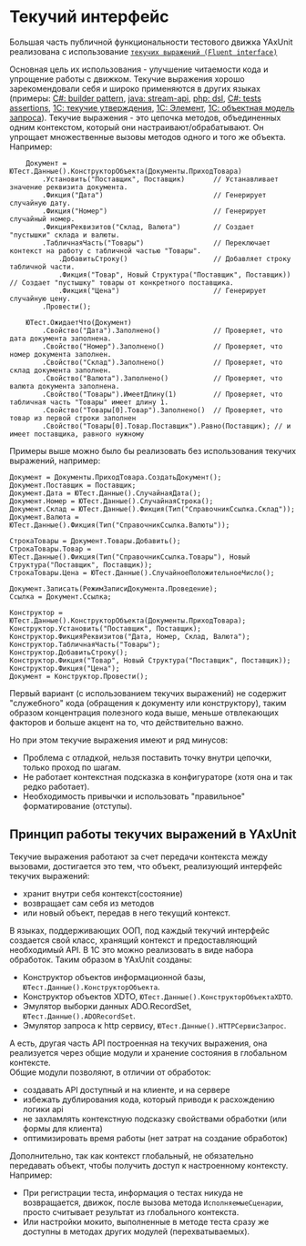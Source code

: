 # Текучий интерфейс

Большая часть публичной функциональности тестового движка YAxUnit реализована с использование [`текучих выражений (Fluent interface)`](https://ru.wikipedia.org/wiki/Fluent_interface)

Основная цель их использования - улучшение читаемости кода и упрощение работы с движком. Текучие выражения хорошо зарекомендовали себя и широко применяются в других языках (примеры: [C#: builder pattern](https://metanit.com/sharp/patterns/6.1.php), [java: stream-api](https://javarush.com/groups/posts/2203-stream-api), [php: dsl](https://ru.hexlet.io/courses/php-object-oriented-design/lessons/fluent-interface/theory_unit), [C#: tests assertions](https://fluentassertions.com/introduction), [1С: текучие утверждения](https://habr.com/ru/articles/260013/), [1С: Элемент](https://its.1c.ru/db/pubelementlang/content/18/hdoc), [1С: объектная модель запроса](https://infostart.ru/1c/articles/1991009/)).
Текучие выражения - это цепочка методов, объединенных одним контекстом, который они настраивают/обрабатывают. Он упрощает множественные вызовы методов одного и того же объекта.
Например:

```bsl title="Создание документа с использованием текучих выражений"
    Документ = ЮТест.Данные().КонструкторОбъекта(Документы.ПриходТовара)
        .Установить("Поставщик", Поставщик)       // Устанавливает значение реквизита документа.
        .Фикция("Дата")                           // Генерирует случайную дату.
        .Фикция("Номер")                          // Генерирует случайный номер.
        .ФикцияРеквизитов("Склад, Валюта")        // Создает "пустышки" склада и валюты.
        .ТабличнаяЧасть("Товары")                 // Переключает контекст на работу с табличной частью "Товары".
            .ДобавитьСтроку()                     // Добавляет строку табличной части.
            .Фикция("Товар", Новый Структура("Поставщик", Поставщик)) // Создает "пустышку" товары от конкретного поставщика.
            .Фикция("Цена")                       // Генерирует случайную цену.
        .Провести();
```

```bsl title="Проверка документа с использованием текучих выражений"
    ЮТест.ОжидаетЧто(Документ)
        .Свойство("Дата").Заполнено()             // Проверяет, что дата документа заполнена.
        .Свойство("Номер").Заполнено()            // Проверяет, что номер документа заполнен.
        .Свойство("Склад").Заполнено()            // Проверяет, что склад документа заполнен.
        .Свойство("Валюта").Заполнено()           // Проверяет, что валюта документа заполнена.
        .Свойство("Товары").ИмеетДлину(1)         // Проверяет, что табличная часть "Товары" имеет длину 1.
        .Свойство("Товары[0].Товар").Заполнено()  // Проверяет, что товар из первой строки заполнен
        .Свойство("Товары[0].Товар.Поставщик").Равно(Поставщик); // и имеет поставщика, равного нужному
```

Примеры выше можно было бы реализовать без использования текучих выражений, например:

```bsl title="Создание документа с заполнением случайных значений"
Документ = Документы.ПриходТовара.СоздатьДокумент();
Документ.Поставщик = Поставщик;
Документ.Дата = ЮТест.Данные().СлучайнаяДата();
Документ.Номер = ЮТест.Данные().СлучайнаяСтрока();
Документ.Склад = ЮТест.Данные().Фикция(Тип("СправочникСсылка.Склад"));
Документ.Валюта = ЮТест.Данные().Фикция(Тип("СправочникСсылка.Валюты"));

СтрокаТовары = Документ.Товары.Добавить();
СтрокаТовары.Товар = ЮТест.Данные().Фикция(Тип("СправочникСсылка.Товары"), Новый Структура("Поставщик", Поставщик));
СтрокаТовары.Цена = ЮТест.Данные().СлучайноеПоложительноеЧисло();

Документ.Записать(РежимЗаписиДокумента.Проведение);
Ссылка = Документ.Ссылка;
```

```bsl title="Или вариант используя конструктора, но без цепочки вызовов"
Конструктор = ЮТест.Данные().КонструкторОбъекта(Документы.ПриходТовара);
Конструктор.Установить("Поставщик", Поставщик);
Конструктор.ФикцияРеквизитов("Дата, Номер, Склад, Валюта");
Конструктор.ТабличнаяЧасть("Товары");
Конструктор.ДобавитьСтроку();
Конструктор.Фикция("Товар", Новый Структура("Поставщик", Поставщик));
Конструктор.Фикция("Цена");
Документ = Конструктор.Провести();
```

Первый вариант (с использованием текучих выражений) не содержит "служебного" кода (обращения к документу или конструктору), таким образом концентрация полезного кода выше, меньше отвлекающих факторов и больше акцент на то, что действительно важно.

Но при этом текучие выражения имеют и ряд минусов:

* Проблема с отладкой, нельзя поставить точку внутри цепочки, только проход по шагам.
* Не работает контекстная подсказка в конфигураторе (хотя она и так редко работает).
* Необходимость привычки и использовать "правильное" форматирование (отступы).

## Принцип работы текучих выражений в YAxUnit

Текучие выражения работают за счет передачи контекста между вызовами, достигается это тем, что объект, реализующий интерфейс текучих выражений:

* хранит внутри себя контекст(состояние)
* возвращает сам себя из методов
* или новый объект, передав в него текущий контекст.

В языках, поддерживающих ООП, под каждый текучий интерфейс создается свой класс, хранящий контекст и предоставляющий необходимый API. В 1С это можно реализовать в виде набора обработок.
Таким образом в YAxUnit созданы:

* Конструктор объектов информационной базы, `ЮТест.Данные().КонструкторОбъекта`.
* Конструктор объектов XDTO, `ЮТест.Данные().КонструкторОбъектаXDTO`.
* Эмулятор выборки данных ADO.RecordSet, `ЮТест.Данные().ADORecordSet`.
* Эмулятор запроса к http сервису, `ЮТест.Данные().HTTPСервисЗапрос`.

А есть, другая часть API построенная на текучих выражения, она реализуется через общие модули и хранение состояния в глобальном контексте.  
Общие модули позволяют, в отличии от обработок:

* создавать API доступный и на клиенте, и на сервере
* избежать дублирования кода, который приводи к расхождению логики api
* не захламлять контекстную подсказку свойствами обработки (или формы для клиента)
* оптимизировать время работы (нет затрат на создание обработок)

Дополнительно, так как контекст глобальный, не обязательно передавать объект, чтобы получить доступ к настроенному контексту.  
Например:

* При регистрации теста, информация о тестах никуда не возвращается, движок, после вызова метода `ИсполняемыеСценарии`, просто считывает результат из глобального контекста.
* Или настройки мокито, выполненные в методе теста сразу же доступны в методах других модулей (перехватываемых).

